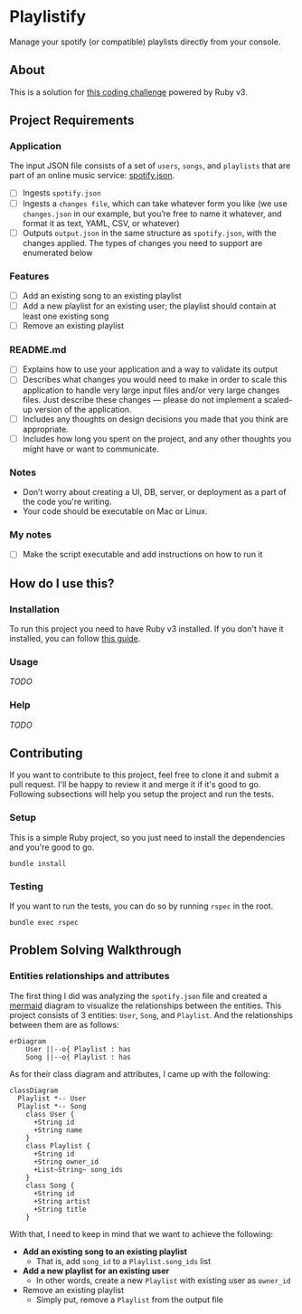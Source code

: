 # Playlistify

Manage your spotify (or compatible) playlists directly from your console.

## About

This is a solution for [this coding challenge](https://gist.github.com/vitchell/a081703591116bab7e859cc000c98495)
powered by Ruby v3.

## Project Requirements

### Application

The input JSON file consists of a set of `users`, `songs`, and `playlists`
that are part of an online music service: [spotify.json](https://gist.githubusercontent.com/vitchell/fe0b1cb51e158058fb1b9d827584d01f/raw/f00f4d94d9d87b0d928bb3766a2667fb502d7407/spotify.json).

- [ ] Ingests `spotify.json`
- [ ] Ingests a `changes file`, which can take whatever form you like (we use
  `changes.json` in our example, but you’re free to name it whatever, and format
  it as text, YAML, CSV, or whatever)
- [ ] Outputs `output.json` in the same structure as `spotify.json`, with the
  changes applied. The types of changes you need to support are enumerated below

### Features
- [ ] Add an existing song to an existing playlist
- [ ] Add a new playlist for an existing user; the playlist should contain at
  least one existing song
- [ ] Remove an existing playlist

### README.md
- [ ] Explains how to use your application and a way to validate its output
- [ ] Describes what changes you would need to make in order to scale this
  application to handle very large input files and/or very large changes files.
  Just describe these changes — please do not implement a scaled-up version of
  the application.
- [ ] Includes any thoughts on design decisions you made that you think are
  appropriate.
- [ ] Includes how long you spent on the project, and any other thoughts you
  might have or want to communicate.

### Notes
- Don’t worry about creating a UI, DB, server, or deployment as a part of the
  code you're writing.
- Your code should be executable on Mac or Linux.

### My notes

- [ ] Make the script executable and add instructions on how to run it

## How do I use this?

### Installation

To run this project you need to have Ruby v3 installed. If you don't have it
installed, you can follow [this guide](https://www.ruby-lang.org/en/documentation/installation/).

### Usage

_TODO_

### Help

_TODO_

## Contributing

If you want to contribute to this project, feel free to clone it and submit a
pull request. I'll be happy to review it and merge it if it's good to go.
Following subsections will help you setup the project and run the tests.

### Setup

This is a simple Ruby project, so you just need to install the dependencies
and you're good to go.

```shell
bundle install
```

### Testing

If you want to run the tests, you can do so by running `rspec` in the root.

```shell
bundle exec rspec
```

## Problem Solving Walkthrough

### Entities relationships and attributes
The first thing I did was analyzing the `spotify.json` file and created
a [mermaid](https://mermaid-js.github.io/mermaid/#/) diagram to visualize the
relationships between the entities. This project consists of 3 entities: `User`,
`Song`, and `Playlist`. And the relationships between them are as follows:

```mermaid
erDiagram
    User ||--o{ Playlist : has
    Song ||--o{ Playlist : has
```

As for their class diagram and attributes, I came up with the following:

```mermaid
classDiagram
  Playlist *-- User
  Playlist *-- Song
    class User {
      +String id
      +String name
    }
    class Playlist {
      +String id
      +String owner_id
      +List~String~ song_ids
    }
    class Song {
      +String id
      +String artist
      +String title
    }
```

With that, I need to keep in mind that we want to achieve the following:
- **Add an existing song to an existing playlist**
  - That is, add `song_id` to a `Playlist.song_ids` list
- **Add a new playlist for an existing user**
  -  In other words, create a new `Playlist` with existing user as `owner_id`
- Remove an existing playlist
  - Simply put, remove a `Playlist` from the output file